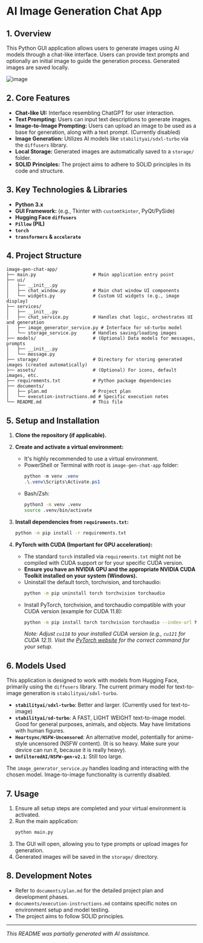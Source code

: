 # AI Image Generation Chat App

## 1. Overview

This Python GUI application allows users to generate images using AI models through a chat-like interface. Users can provide text prompts and optionally an initial image to guide the generation process. Generated images are saved locally.

![image](https://github.com/user-attachments/assets/182abf2b-4ae2-49b4-a066-ffb741918771)


## 2. Core Features

*   **Chat-like UI:** Interface resembling ChatGPT for user interaction.
*   **Text Prompting:** Users can input text descriptions to generate images.
*   **Image-to-Image Prompting:** Users can upload an image to be used as a base for generation, along with a text prompt. (Currently disabled)
*   **Image Generation:** Utilizes AI models like `stabilityai/sdxl-turbo` via the `diffusers` library.
*   **Local Storage:** Generated images are automatically saved to a `storage/` folder.
*   **SOLID Principles:** The project aims to adhere to SOLID principles in its code and structure.

## 3. Key Technologies & Libraries

*   **Python 3.x**
*   **GUI Framework:** (e.g., Tkinter with `customtkinter`, PyQt/PySide)
*   **Hugging Face `diffusers`**
*   **`Pillow` (PIL)**
*   **`torch`**
*   **`transformers` & `accelerate`**

## 4. Project Structure

```
image-gen-chat-app/
├── main.py                     # Main application entry point
├── ui/
│   ├── __init__.py
│   ├── chat_window.py          # Main chat window UI components
│   └── widgets.py              # Custom UI widgets (e.g., image display)
├── services/
│   ├── __init__.py
│   ├── chat_service.py         # Handles chat logic, orchestrates UI and generation
│   ├── image_generator_service.py # Interface for sd-turbo model
│   └── storage_service.py      # Handles saving/loading images
├── models/                     # (Optional) Data models for messages, prompts
│   ├── __init__.py
│   └── message.py
├── storage/                    # Directory for storing generated images (created automatically)
├── assets/                     # (Optional) For icons, default images, etc.
├── requirements.txt            # Python package dependencies
├── documents/
│   ├── plan.md                 # Project plan
│   └── execution-instructions.md # Specific execution notes
└── README.md                   # This file
```

## 5. Setup and Installation

1.  **Clone the repository (if applicable).**

2.  **Create and activate a virtual environment:**
    *   It's highly recommended to use a virtual environment.
    *   PowerShell or Terminal with root is `image-gen-chat-app` folder:
        ```powershell
        python -m venv .venv
        .\.venv\Scripts\Activate.ps1
        ```
    *   Bash/Zsh:
        ```bash
        python3 -m venv .venv
        source .venv/bin/activate
        ```

3.  **Install dependencies from `requirements.txt`:**
    ```bash
    python -m pip install -r requirements.txt
    ```

4.  **PyTorch with CUDA (Important for GPU acceleration):**
    *   The standard `torch` installed via `requirements.txt` might not be compiled with CUDA support or for your specific CUDA version.
    *   **Ensure you have an NVIDIA GPU and the appropriate NVIDIA CUDA Toolkit installed on your system (Windows).**
    *   Uninstall the default torch, torchvision, and torchaudio:
        ```bash
        python -m pip uninstall torch torchvision torchaudio
        ```
    *   Install PyTorch, torchvision, and torchaudio compatible with your CUDA version (example for CUDA 11.8):
        ```bash
        python -m pip install torch torchvision torchaudio --index-url https://download.pytorch.org/whl/cu118
        ```
        *Note: Adjust `cu118` to your installed CUDA version (e.g., `cu121` for CUDA 12.1). Visit the [PyTorch website](https://pytorch.org/get-started/locally/) for the correct command for your setup.*

## 6. Models Used

This application is designed to work with models from Hugging Face, primarily using the `diffusers` library. The current primary model for text-to-image generation is `stabilityai/sdxl-turbo`.

*   **`stabilityai/sdxl-turbo`**: Better and larger. (Currently used for text-to-image)
*   **`stabilityai/sd-turbo`**: A FAST, LIGHT WEIGHT text-to-image model. Good for general purposes, animals, and objects. May have limitations with human figures.
*   **`Heartsync/NSFW-Uncensored`**: An alternative model, potentially for anime-style uncensored  (NSFW content). (It is so heavy. Make sure your device can run it, because it is really heavy).
*   **`UnfilteredAI/NSFW-gen-v2.1`**: Still too large.

The `image_generator_service.py` handles loading and interacting with the chosen model.
Image-to-image functionality is currently disabled.

## 7. Usage

1.  Ensure all setup steps are completed and your virtual environment is activated.
2.  Run the main application:
    ```bash
    python main.py
    ```
3.  The GUI will open, allowing you to type prompts or upload images for generation.
4.  Generated images will be saved in the `storage/` directory.

## 8. Development Notes

*   Refer to `documents/plan.md` for the detailed project plan and development phases.
*   `documents/execution-instructions.md` contains specific notes on environment setup and model testing.
*   The project aims to follow SOLID principles.

---
*This README was partially generated with AI assistance.*
